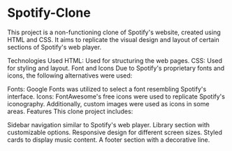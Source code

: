 # Spotify-Clone
This project is a non-functioning clone of Spotify's website, created using HTML and CSS. It aims to replicate the visual design and layout of certain sections of Spotify's web player.

Technologies Used
HTML: Used for structuring the web pages.
CSS: Used for styling and layout.
Font and Icons
Due to Spotify's proprietary fonts and icons, the following alternatives were used:

Fonts: Google Fonts was utilized to select a font resembling Spotify's interface.
Icons: FontAwesome's free icons were used to replicate Spotify's iconography. Additionally, custom images were used as icons in some areas.
Features
This clone project includes:

Sidebar navigation similar to Spotify's web player.
Library section with customizable options.
Responsive design for different screen sizes.
Styled cards to display music content.
A footer section with a decorative line.
